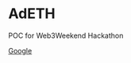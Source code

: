 # AdETH
POC for Web3Weekend Hackathon

<a href="https://docs.google.com/presentation/d/1zy6cgp0qU6ze3M-fanaqE5o1EIg0baMiKW32nPgRa7s/edit?skip_itp2_check=true&pli=1#slide=id.gdd42aac822_0_101" target="_blank">Google</a>
